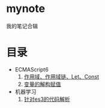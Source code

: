 # mynote
我的笔记合辑

# 目录
* ECMAScript6
    1. [作用域、作用域链、Let、Const](./es6/chapter1.md)
    2. [变量的解构赋值](./es6/chapter2.md)
* 机器学习
    1. [针对es3的代码解析](./ml/es3.md)